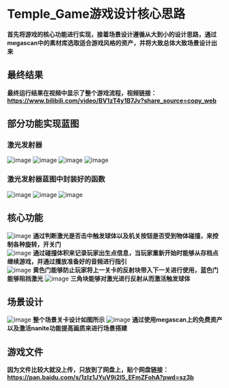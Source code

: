 # Temple_Game游戏设计核心思路
**首先将游戏的核心功能进行实现，接着场景设计遵循从大到小的设计思路，通过megascan中的素材库选取适合游戏风格的资产，并将大致总体大致场景设计出来**
## 最终结果
**最终运行结果在视频中显示了整个游戏流程，视频链接：https://www.bilibili.com/video/BV1zT4y1B7Jv?share_source=copy_web**
## 部分功能实现蓝图
### 激光发射器
![image](https://user-images.githubusercontent.com/73890243/168422219-0ac4b030-9654-4eb5-ac44-a3a842440397.png)
![image](https://user-images.githubusercontent.com/73890243/168422297-ce1a322a-3b20-46cf-9e4b-bf7264944d8a.png)
![image](https://user-images.githubusercontent.com/73890243/168422340-d773914d-2328-4c5b-8dc2-4e13e23e1ce6.png)
![image](https://user-images.githubusercontent.com/73890243/168422352-c91e71b6-aea2-4db1-8a3d-2f88218be726.png)
### 激光发射器蓝图中封装好的函数
![image](https://user-images.githubusercontent.com/73890243/168422465-5dd47b22-21eb-4897-9fe6-1129b9b52a1a.png)
![image](https://user-images.githubusercontent.com/73890243/168422520-029ee8ad-61b1-46d7-84e3-72456c9638dd.png)
![image](https://user-images.githubusercontent.com/73890243/168422596-90d1b51b-d4ab-44f0-a4a6-21387c9d2165.png)


## 核心功能
![image](https://user-images.githubusercontent.com/73890243/168419071-f6c79afa-55ca-4601-913f-eb192d670822.png)
**通过判断激光是否击中触发球体以及机关按钮是否受到物体碰撞，来控制各种旋转，开关门**  
![image](https://user-images.githubusercontent.com/73890243/168419245-8cd5841b-af1b-4d35-a0e9-b6a334d6dee8.png)
**通过碰撞体积来记录玩家出生点信息，当玩家重新开始时能够从存档点继续游戏，并通过播放准备好的音频进行指引**  
![image](https://user-images.githubusercontent.com/73890243/168420068-3f8a68e3-a123-403e-85f3-035ca314ddb8.png)
**黄色门能够防止玩家将上一关卡的反射块带入下一关进行使用，蓝色门能够阻挡激光**
![image](https://user-images.githubusercontent.com/73890243/168420129-78011204-7685-48a8-95af-1eca506eec4c.png)
**三角块能够对激光进行反射从而激活触发球体**
## 场景设计
![image](https://user-images.githubusercontent.com/73890243/168420176-c797380a-0cdd-4ff4-81d2-2eff8541a10e.png)
**整个场景关卡设计如图所示**
![image](https://user-images.githubusercontent.com/73890243/168420217-ca72822f-d467-4497-a109-6163a5b65afe.png)
**通过使用megascan上的免费资产以及激活nanite功能提高画质来进行场景搭建**

## 游戏文件
**因为文件比较大就没上传，只放到了网盘上，贴个网盘链接：https://pan.baidu.com/s/1zIz1JYuV9i2I5_EFmZFohA?pwd=sz3b**



